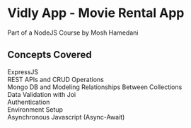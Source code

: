 # Vidly App - Movie Rental App
Part of a NodeJS Course by Mosh Hamedani
## Concepts Covered
ExpressJS <br/>
REST APIs and CRUD Operations <br/>
Mongo DB and Modeling Relationships Between Collections <br/>
Data Validation with Joi <br/>
Authentication <br/>
Environment Setup <br/>
Asynchronous Javascript (Async-Await) <br/>
